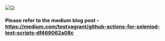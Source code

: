 [![CI](https://github.com/madhank93/wdio-ts-github-actions/actions/workflows/main.yml/badge.svg)](https://github.com/madhank93/wdio-ts-github-actions/actions/workflows/main.yml)

### Please refer to the medium blog post - https://medium.com/testvagrant/github-actions-for-seleniod-test-scripts-df469062a08c
